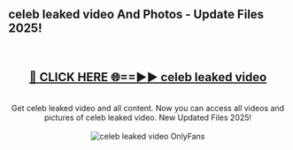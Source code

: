 <h2>celeb leaked video And Photos - Update Files 2025!</h2>
<br>
<div align="center">
<h2><a href="https://betterlinks.top/A2PfLJ" rel="nofollow">🔴 CLICK HERE 🌐==►► celeb leaked video</a></h2>
<br>
Get celeb leaked video and all content. Now you can access all videos and pictures of celeb leaked video. New Updated Files 2025!
<br>
<br>
<a href="https://betterlinks.top/A2PfLJ" rel="nofollow" data-target="animated-image.originalLink"><img src="https://i.imgur.com/dJHk4Zq.gif" alt="celeb leaked video OnlyFans" style="max-width: 100%; display: inline-block;" data-target="animated-image.originalImage"></a>
</div>
<br>